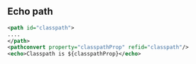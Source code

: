 ## Echo path
```xml
<path id="classpath">
....
</path>
<pathconvert property="classpathProp" refid="classpath"/>
<echo>Classpath is ${classpathProp}</echo>
```
